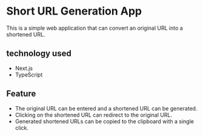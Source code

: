 # Short URL Generation App

This is a simple web application that can convert an original URL into a shortened URL.

## technology used

- Next.js
- TypeScript

## Feature

- The original URL can be entered and a shortened URL can be generated.
- Clicking on the shortened URL can redirect to the original URL.
- Generated shortened URLs can be copied to the clipboard with a single click.
